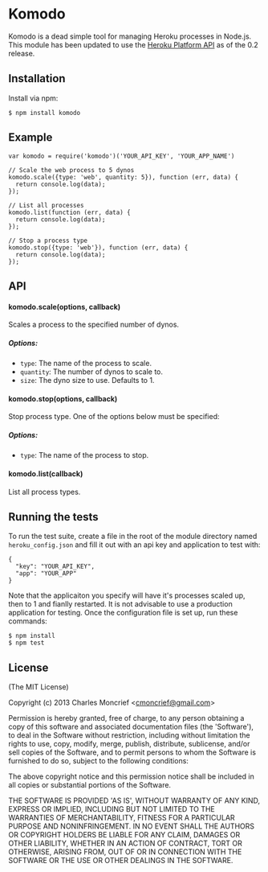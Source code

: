 # Komodo

Komodo is a dead simple tool for managing Heroku processes in Node.js. This module has been updated to use the [Heroku Platform API](https://devcenter.heroku.com/articles/platform-api-reference) as of the 0.2 release.

## Installation

Install via npm:

    $ npm install komodo

## Example

    var komodo = require('komodo')('YOUR_API_KEY', 'YOUR_APP_NAME')

    // Scale the web process to 5 dynos
    komodo.scale({type: 'web', quantity: 5}), function (err, data) {
      return console.log(data);
    });

    // List all processes
    komodo.list(function (err, data) {
      return console.log(data);
    });

    // Stop a process type
    komodo.stop({type: 'web'}), function (err, data) {
      return console.log(data);
    });

## API

#### komodo.scale(options, callback)

Scales a process to the specified number of dynos.

##### Options: 

* `type`: The name of the process to scale.
* `quantity`: The number of dynos to scale to.
* `size`: The dyno size to use. Defaults to 1.

#### komodo.stop(options, callback)

Stop process type. One of the options below must be specified:

##### Options: 

* `type`: The name of the process to stop.

#### komodo.list(callback)

List all process types.

## Running the tests

To run the test suite, create a file in the root of the module directory
named `heroku_config.json` and fill it out with an api key and application
to test with:

    {
      "key": "YOUR_API_KEY",
      "app": "YOUR_APP"
    }

Note that the applicaiton you specify will have it's processes scaled up, then
to 1 and fianlly restarted. It is not advisable to use a production application
for testing. Once the configuration file is set up, run these commands:

    $ npm install
    $ npm test

## License

(The MIT License)

Copyright (c) 2013 Charles Moncrief <<cmoncrief@gmail.com>>

Permission is hereby granted, free of charge, to any person obtaining
a copy of this software and associated documentation files (the
'Software'), to deal in the Software without restriction, including
without limitation the rights to use, copy, modify, merge, publish,
distribute, sublicense, and/or sell copies of the Software, and to
permit persons to whom the Software is furnished to do so, subject to
the following conditions:

The above copyright notice and this permission notice shall be
included in all copies or substantial portions of the Software.

THE SOFTWARE IS PROVIDED 'AS IS', WITHOUT WARRANTY OF ANY KIND,
EXPRESS OR IMPLIED, INCLUDING BUT NOT LIMITED TO THE WARRANTIES OF
MERCHANTABILITY, FITNESS FOR A PARTICULAR PURPOSE AND NONINFRINGEMENT.
IN NO EVENT SHALL THE AUTHORS OR COPYRIGHT HOLDERS BE LIABLE FOR ANY
CLAIM, DAMAGES OR OTHER LIABILITY, WHETHER IN AN ACTION OF CONTRACT,
TORT OR OTHERWISE, ARISING FROM, OUT OF OR IN CONNECTION WITH THE
SOFTWARE OR THE USE OR OTHER DEALINGS IN THE SOFTWARE.